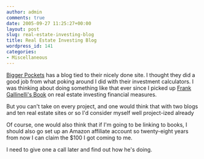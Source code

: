 ```yaml
---
author: admin
comments: true
date: 2005-09-27 11:25:27+00:00
layout: post
slug: real-estate-investing-blog
title: Real Estate Investing Blog
wordpress_id: 141
categories:
- Miscellaneous
---
```


[Bigger Pockets](http://www.biggerpockets.com/renewsblog) has a blog tied to their nicely done site.  I thought they did a good job from what poking around I did with their investment calculators.  I was thinking about doing something like that ever since I picked up [Frank Gallinelli's Book](http://realdata.com/index.html) on real estate investing financial measures.


	

But you can't take on every project, and one would think that with two blogs and ten real estate sites or so I'd consider myself well project-ized already


	

Of course, one would also think that if I'm going to be linking to books, I should also go set up an Amazon affiliate account so twenty-eight years from now I can claim the $100 I got coming to me.


	

I need to give one a call later and find out how he's doing.

